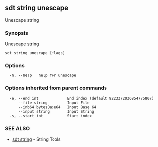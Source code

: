 ## sdt string unescape

Unescape string

### Synopsis

Unescape string

```
sdt string unescape [flags]
```

### Options

```
  -h, --help   help for unescape
```

### Options inherited from parent commands

```
  -e, --end int             End index (default 9223372036854775807)
      --file string         Input File
      --inb64 bytesBase64   Input Base 64
      --input string        Input String
  -s, --start int           Start index
```

### SEE ALSO

* [sdt string](sdt_string.md)	 - String Tools

